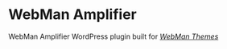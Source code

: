 WebMan Amplifier
================

WebMan Amplifier WordPress plugin built for [*WebMan Themes*](www.webmandesign.eu)
